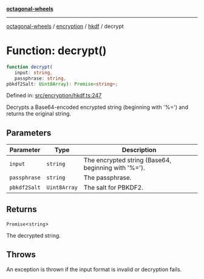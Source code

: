 [**octagonal-wheels**](../../../README.md)

***

[octagonal-wheels](../../../modules.md) / [encryption](../../README.md) / [hkdf](../README.md) / decrypt

# Function: decrypt()

```ts
function decrypt(
   input: string, 
   passphrase: string, 
pbkdf2Salt: Uint8Array): Promise<string>;
```

Defined in: [src/encryption/hkdf.ts:247](https://github.com/vrtmrz/octagonal-wheels/blob/main/src/encryption/hkdf.ts#L247)

Decrypts a Base64-encoded encrypted string (beginning with '%=') and returns the original string.

## Parameters

| Parameter | Type | Description |
| ------ | ------ | ------ |
| `input` | `string` | The encrypted string (Base64, beginning with '%='). |
| `passphrase` | `string` | The passphrase. |
| `pbkdf2Salt` | `Uint8Array` | The salt for PBKDF2. |

## Returns

`Promise`\<`string`\>

The decrypted string.

## Throws

An exception is thrown if the input format is invalid or decryption fails.
